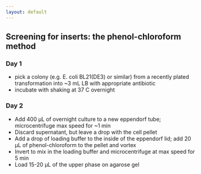 ```yaml
---
layout: default
---
```


## Screening for inserts: the phenol-chloroform method

### Day 1
- pick a colony (e.g. E. coli BL21(DE3) or similar) from a recently plated transformation into ~3 mL LB with appropriate antibiotic
- incubate with shaking at 37 C overnight

### Day 2
- Add 400 µL of overnight culture to a new eppendorf tube; microcentrifuge max speed for ~1 min<br/>
- Discard supernatant, but leave a drop with the cell pellet
- Add a drop of loading buffer to the inside of the eppendorf lid; add 20 µL of phenol-chloroform to the pellet and vortex<br/>
- Invert to mix in the loading buffer and microcentrifuge at max speed for 5 min<br/>
- Load 15-20 µL of the upper phase on agarose gel
